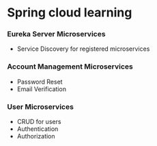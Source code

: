 

# Spring cloud learning

### Eureka Server Microservices
- Service Discovery for registered microservices

### Account Management Microservices
- Password Reset
- Email Verification

### User Microservices
- CRUD for users
- Authentication
- Authorization
